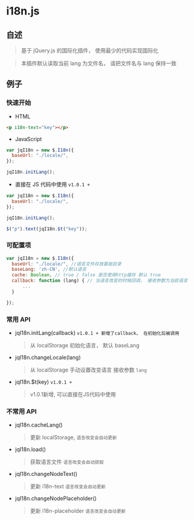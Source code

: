 # i18n.js

## 自述

> 基于 jQuery.js 的国际化插件， 使用最少的代码实现国际化

> 本插件默认读取当前 lang 为文件名， 请把文件名与 lang 保持一致

## 例子

### 快速开始

- HTML

```html
<p i18n-text="key"></p>
```

- JavaScript

```javascript
var jqI18n = new $.I18n({
  baseUrl: "./locale/",
});

jqI18n.initLang();
```

- 直接在 JS 代码中使用 `v1.0.1 +`

```javascript
var jqI18n = new $.I18n({
  baseUrl: "./locale/",
});

jqI18n.initLang();

$("p").text(jqI18n.$t("key"));
```

### 可配置项

```javascript
var jqI18n = new $.I18n({
  baseUrl: "./locale/", //语言文件存放基础目录
  baseLang: 'zh-CN', //默认语言
  cache: Boolean, // true / false 是否使用http缓存 默认 true
  callback: function (lang) { // 当语言改变的时候回调， 接收参数为当前语言
      ...
  }

});
```

### 常用 API

- jqI18n.initLang(callback) `v1.0.1 + 新增了callback， 在初始化后被调用`
  > 从 localStorage 初始化语言， 默认 baseLang

- jqI18n.changeLocale(lang)
  > 从 localStorage 手动设置改变语言 接收参数 `lang`

- jqI18n.$t(key) `v1.0.1 + `
  > v1.0.1新增, 可以直接在JS代码中使用

### 不常用 API

- jqI18n.cacheLang()

  > 更新 localStorage, `语言改变会自动更新`

- jqI18n.load()

  > 获取语言文件 `语言改变会自动获取`

- jqI18n.changeNodeText()

  > 更新 i18n-text `语言改变会自动更新`

- jqI18n.changeNodePlaceholder()
  > 更新 i18n-placeholder `语言改变会自动更新`
